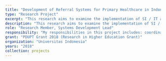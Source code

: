```yaml
---
title: "Development of Referral Systems for Primary Healthcare in Indonesia"
type: "Research Project"
excerpt: "This research aims to examine the implementation of SI / IT and referral system on FKTP (Primary Healthcare) in Indonesia, analyze the success factor and acceptance in referral system implementation, designing information system architecture and developing the functional requirement system design according to the current implementation condition."
description: "This research aims to examine the implementation of SI / IT and referral system on FKTP (Primary Healthcare) in Indonesia, analyze the success factor and acceptance in referral system implementation, designing information system architecture and developing the functional requirement system design according to the current implementation condition. The results of this study are expected to help the healthcare facilities and the Ministry of Health in preparing the implementation of referral system so as to provide optimal health services to patients. The results of this study are also expected to enrich the results of research design information system architecture Hospital Management Information System (SIMRS) that have been done in previous research."
role: "Research Member, Systems Development Lead"
responsibility: "My responsibilities in this project includes: coordinating and leading the development of referral systems prototype"
grant: "PDUPT Grant 2018 (Research in Higher Education Grant)"
organization: "Universitas Indonesia"
years: "2018"
collection: projects
--- 
```

